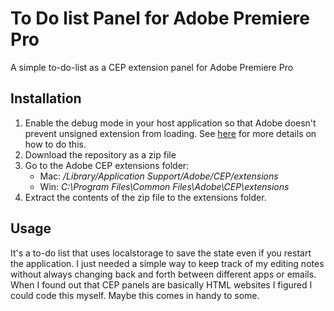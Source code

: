 # To Do list Panel for Adobe Premiere Pro
A simple to-do-list as a CEP extension panel for Adobe Premiere Pro

## Installation
1. Enable the debug mode in your host application so that Adobe doesn't prevent unsigned extension from loading. See [here](https://blog.developer.adobe.com/debugging-your-adobe-panel-cf73f00f6961) for more details on how to do this. 
2. Download the repository as a zip file
3. Go to the Adobe CEP extensions folder:
    - Mac: */Library/Application Support/Adobe/CEP/extensions*
    - Win: *C:\Program Files\Common Files\Adobe\CEP\extensions*
4. Extract the contents of the zip file to the extensions folder.

## Usage
It's a to-do list that uses localstorage to save the state even if you restart the application. I just needed a simple way to keep track of my editing notes without always changing back and forth between different apps or emails. When I found out that CEP panels are basically HTML websites I figured I could code this myself. Maybe this comes in handy to some.

